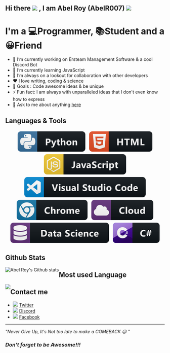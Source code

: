 ## Hi there <img src="https://media.giphy.com/media/hvRJCLFzcasrR4ia7z/giphy.gif" width="25px"> , I am Abel Roy (AbelR007) <img src="https://media.giphy.com/media/LOnt6uqjD9OexmQJRB/giphy.gif" width="35px">

# I'm a 💻Programmer, 📚Student and a 😀Friend
- 🔭 I’m currently working on Ersteam Management Software & a cool Discord Bot
- 🌱 I’m currently learning JavaScript
- 👯 I’m always on a lookout for collaboration with other developers
- ❤️ I love writing, coding & science
- 🥅 Goals : Code awesome ideas & be unique
- ⚡ Fun fact: I am always with unparalleled ideas that I don't even know how to express
- 💬 Ask to me about anything [here](https://github.com/abelr007/abelr007/issues)

## Languages & Tools

<p align="center">
  <!-- For more icons please follow  https://github.com/MikeCodesDotNET/ColoredBadges -->
  <img src="https://raw.githubusercontent.com/8bithemant/8bithemant/master/svg/dev/languages/python.svg" alt="python" style="vertical-align:top; margin:4px">
  <img src="https://raw.githubusercontent.com/8bithemant/8bithemant/master/svg/dev/languages/html.svg" alt="html" style="vertical-align:top; margin:4px">    
  <img src="https://raw.githubusercontent.com/8bithemant/8bithemant/master/svg/dev/languages/js.svg" alt="js" style="vertical-align:top; margin:4px">
  <img src="https://raw.githubusercontent.com/8bithemant/8bithemant/master/svg/dev/tools/visualstudio_code.svg" alt="vscode" style="vertical-align:top; margin:4px">
  <img src="https://raw.githubusercontent.com/8bithemant/8bithemant/master/svg/dev/misc/chrome.svg" alt="chrome" style="vertical-align:top; margin:4px">
  <img src="https://raw.githubusercontent.com/8bithemant/8bithemant/master/svg/dev/misc/cloud.svg" alt="cloud" style="vertical-align:top; margin:4px">
  <img src="https://raw.githubusercontent.com/8bithemant/8bithemant/master/svg/dev/misc/datascience.svg" alt="datascience" style="vertical-align:top; margin:4px">
  <img src="https://raw.githubusercontent.com/8bithemant/8bithemant/master/svg/dev/languages/csharp.svg" alt="csharp" style="vertical-align:top; margin:4px">
</p>

## Github Stats
<a href="https://github.com/anuraghazra/github-readme-stats">
  <img align="left" src="https://github-readme-stats.vercel.app/api?username=abelr007&show_icons=true&theme=radical" alt="Abel Roy's Github stats" />
</a>

## Most used Language
<a href="https://github.com/anuraghazra/github-readme-stats">
  <img align="left" src="https://github-readme-stats.vercel.app/api/top-langs/?username=abelr007&layout=compact&theme=radical" />
</a>

## Contact me 
- <img src="https://bit.ly/3v4bwxk" width="25px"> [Twitter](https://twitter.com/abelroy007)
- <img src="https://bit.ly/3tHPpfW" width="25px"> [Discord](https://discord.gg/sMPsGUD)
- <img src="https://bit.ly/3gwjnzz" width="25px"> [Facebook](https://www.facebook.com/abel.roy.9883)

---

*"Never Give Up, It's Not too late to make a COMEBACK 😉 "*
### *Don't forget to be Awesome!!!* 
